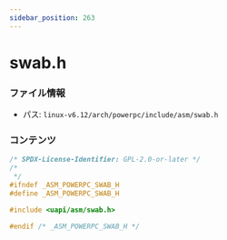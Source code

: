 ```yaml
---
sidebar_position: 263
---
```

# swab.h

### ファイル情報

- パス: `linux-v6.12/arch/powerpc/include/asm/swab.h`

### コンテンツ

```h
/* SPDX-License-Identifier: GPL-2.0-or-later */
/*
 */
#ifndef _ASM_POWERPC_SWAB_H
#define _ASM_POWERPC_SWAB_H

#include <uapi/asm/swab.h>

#endif /* _ASM_POWERPC_SWAB_H */

```
